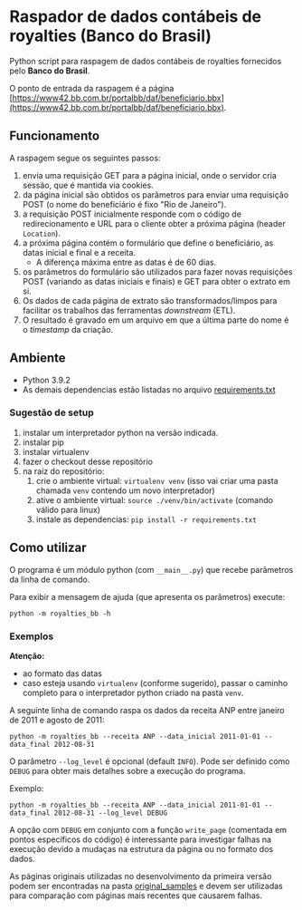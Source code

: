 # Raspador de dados contábeis de royalties (Banco do Brasil)

Python script para raspagem de dados contábeis de royalties fornecidos pelo **Banco do Brasil**.

O ponto de entrada da raspagem é a página [https://www42.bb.com.br/portalbb/daf/beneficiario.bbx](https://www42.bb.com.br/portalbb/daf/beneficiario.bbx).

## Funcionamento

A raspagem segue os seguintes passos:

1. envia uma requisição GET para a página inicial, onde o servidor cria sessão, que é mantida via cookies.
1. da página inicial são obtidos os parâmetros para enviar uma requisição POST (o nome do beneficiário é fixo "Rio de Janeiro").
1. a requisição POST inicialmente responde com o código de redirecionamento e URL para o cliente obter a próxima página (header `Location`).
1. a próxima página contém o formulário que define o beneficiário, as datas inicial e final e a receita.
   - A diferença máxima entre as datas é de 60 dias.
1. os parâmetros do formulário são utilizados para fazer novas requisições POST (variando as datas iniciais e finais) e GET para obter o extrato em si.
1. Os dados de cada página de extrato são transformados/limpos para facilitar os trabalhos das ferramentas _downstream_ (ETL).
1. O resultado é gravado em um arquivo em que a última parte do nome é o _timestamp_ da criação.

## Ambiente

- Python 3.9.2
- As demais dependencias estão listadas no arquivo [requirements.txt](./requirements.txt)

### Sugestão de setup

1. instalar um interpretador python na versão indicada.
1. instalar pip
1. instalar virtualenv
1. fazer o checkout desse repositório
1. na raíz do repositório:
   1. crie o ambiente virtual: `virtualenv venv` (isso vai criar uma pasta chamada `venv` contendo um novo interpretador)
   1. ative o ambiente virtual: `source ./venv/bin/activate` (comando válido para linux)
   1. instale as dependencias: `pip install -r requirements.txt`

## Como utilizar

O programa é um módulo python (com `__main__.py`) que recebe parâmetros da linha de comando.

Para exibir a mensagem de ajuda (que apresenta os parâmetros) execute:

`python -m royalties_bb -h`

### Exemplos

**Atenção:**

- ao formato das datas
- caso esteja usando `virtualenv` (conforme sugerido), passar o caminho completo para o interpretador python criado na pasta `venv`.

A seguinte linha de comando raspa os dados da receita ANP entre janeiro de 2011 e agosto de 2011:

`python -m royalties_bb --receita ANP --data_inicial 2011-01-01 --data_final 2012-08-31`

O parâmetro `--log_level` é opcional (default `INFO`). Pode ser definido como `DEBUG` para obter mais detalhes sobre a execução do programa.

Exemplo:

`python -m royalties_bb --receita ANP --data_inicial 2011-01-01 --data_final 2012-08-31 --log_level DEBUG`

A opção com `DEBUG` em conjunto com a função `write_page` (comentada em pontos específicos do código) é interessante para investigar falhas na execução devido a mudaças na estrutura da página ou no formato dos dados.

As páginas originais utilizadas no desenvolvimento da primeira versão podem ser encontradas na pasta [original_samples](./original_samples) e devem ser utilizadas para comparação com páginas mais recentes que causarem falhas.
